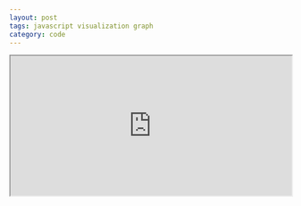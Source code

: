 ```yaml
---
layout: post
tags: javascript visualization graph
category: code
---
```


<iframe src="https://rawgit.com/while2/d3graph/master/demo.html" width="100%" height="250"/>
